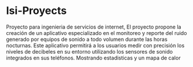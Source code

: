 # Isi-Proyects
 Proyecto para ingenieria de servicios de internet, El proyecto propone la creación de un aplicativo especializado en el monitoreo y reporte del ruido generado por equipos de sonido a todo volumen durante las horas nocturnas. Este aplicativo permitirá a los usuarios medir 
 con precisión los niveles de decibeles en su entorno utilizando los sensores de sonido integrados en sus teléfonos. Mostrando estadisticas y un mapa de calor
